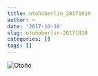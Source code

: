 ```yaml
---
title: otoñoberlin_20171010
author: ~
date: '2017-10-10'
slug: otoñoberlin-20171010
categories: []
tags: []
---
```


![Otoño](https://media.giphy.com/media/P3ELPTNgnAyCQ/giphy.gif)